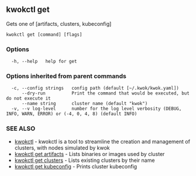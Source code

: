 ## kwokctl get

Gets one of [artifacts, clusters, kubeconfig]

```
kwokctl get [command] [flags]
```

### Options

```
  -h, --help   help for get
```

### Options inherited from parent commands

```
  -c, --config strings   config path (default [~/.kwok/kwok.yaml])
      --dry-run          Print the command that would be executed, but do not execute it
      --name string      cluster name (default "kwok")
  -v, --v log-level      number for the log level verbosity (DEBUG, INFO, WARN, ERROR) or (-4, 0, 4, 8) (default INFO)
```

### SEE ALSO

* [kwokctl](kwokctl.md)	 - kwokctl is a tool to streamline the creation and management of clusters, with nodes simulated by kwok
* [kwokctl get artifacts](kwokctl_get_artifacts.md)	 - Lists binaries or images used by cluster
* [kwokctl get clusters](kwokctl_get_clusters.md)	 - Lists existing clusters by their name
* [kwokctl get kubeconfig](kwokctl_get_kubeconfig.md)	 - Prints cluster kubeconfig

